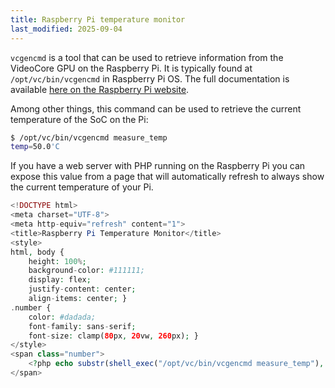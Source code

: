 ```yaml
---
title: Raspberry Pi temperature monitor
last_modified: 2025-09-04
---
```


`vcgencmd` is a tool that can be used to retrieve information from the VideoCore GPU on the Raspberry Pi. It is typically found at `/opt/vc/bin/vcgencmd` in Raspberry Pi OS. The full documentation is available [here on the Raspberry Pi website](https://www.raspberrypi.com/documentation/computers/os.html#vcgencmd).

<!--more-->

Among other things, this command can be used to retrieve the current temperature of the SoC on the Pi:

```bash
$ /opt/vc/bin/vcgencmd measure_temp
temp=50.0'C
```

If you have a web server with PHP running on the Raspberry Pi you can expose this value from a page that will automatically refresh to always show the current temperature of your Pi.

```php
<!DOCTYPE html>
<meta charset="UTF-8">
<meta http-equiv="refresh" content="1">
<title>Raspberry Pi Temperature Monitor</title>
<style>
html, body {
    height: 100%;
    background-color: #111111;
    display: flex;
    justify-content: center;
    align-items: center; }
.number {
    color: #dadada;
    font-family: sans-serif;
    font-size: clamp(80px, 20vw, 260px); }
</style>
<span class="number">
	<?php echo substr(shell_exec("/opt/vc/bin/vcgencmd measure_temp"), 5); ?>
</span>
```
